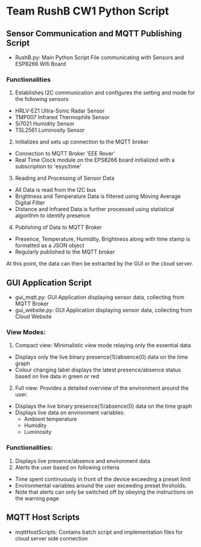 # Team RushB CW1 Python Script

## Sensor Communication and MQTT Publishing Script
- RushB.py: Main Python Script File communicating with Sensors and ESP8266 Wifi Board 

### Functionalities 

1. Establishes I2C communication and configures the setting and mode for the following sensors 
+ HRLV-EZ1 Ultra-Sonic Radar Sensor
+ TMP007 Infrared Thermophile Sensor
+ Si7021 Humidity Sensor
+ TSL2561 Luminosity Sensor

2. Initializes and sets up connection to the MQTT broker 
+ Connection to MQTT Broker 'EEE Rover'
+ Real Time Clock module on the EPS8266 board initialized with a subscription to 'esys/time'

3. Reading and Processing of Sensor Data 
+ All Data is read from the I2C bus 
+ Brightness and Temperature Data is filtered using Moving Average Digital Filter 
+ Distance and Infrared Data is further processed using statistical algorithm to identify presence

4. Publishing of Data to MQTT Broker
+ Presence, Temperature, Humidity, Brightness along with time stamp is formatted as a JSON object
+ Regularly published to the MQTT broker

At this point, the data can then be extracted by the GUI or the cloud server. 

## GUI Application Script
- gui_mqtt.py: GUI Application displaying sensor data, collecting from MQTT Broker 
- gui_website.py: GUI Application displaying sensor data, collecting from Cloud Website

### View Modes:
1. Compact view: Minimalistic view mode relaying only the essential data
 + Displays only the live binary presence(1)/absence(0) data on the time graph 
 + Colour changing label displays the latest presence/absence status based on live data in green or red
2. Full view: Provides a detailed overview of the environment around the user.
 + Displays the live binary presence(1)/absence(0) data on the time graph
 + Displays live data on environment variables:
    + Ambient temperature
     + Humidity
      + Luminosity
             
### Functionalities:
1. Displays live presence/absence and environment data
2. Alerts the user based on following criteria
 + Time spent continuously in front of the device exceeding a preset limit
 + Environmental variables around the user exceeding preset thrsholds.
 + Note that alerts can only be switched off by obeying the instructions on the warning page

## MQTT Host Scripts
- mqttHostScripts: Contains batch script and implementation files for cloud server side connection


